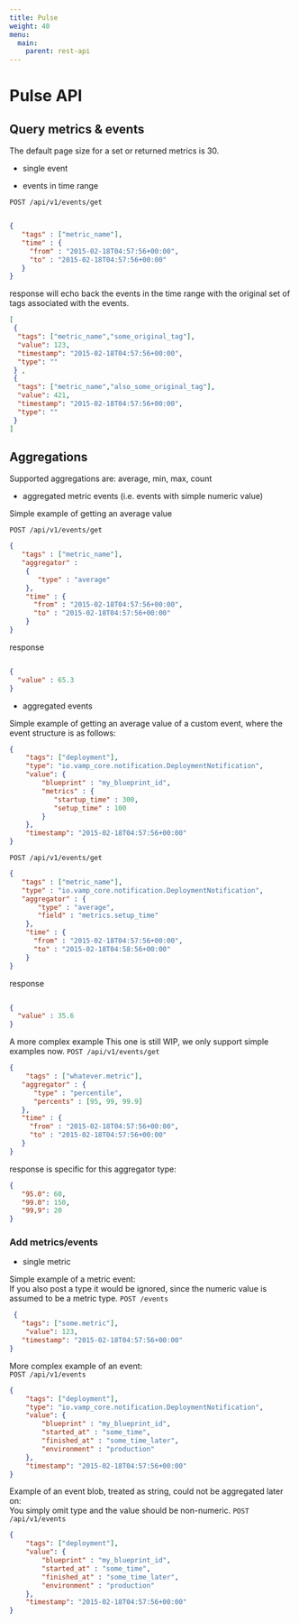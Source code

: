 ```yaml
---
title: Pulse
weight: 40
menu:
  main:
    parent: rest-api
---
```


# Pulse API

## Query metrics & events

The default page size for a set or returned metrics is 30.

- single event

- events in time range

`POST /api/v1/events/get`

```json

{
   "tags" : ["metric_name"],
   "time" : { 
     "from" : "2015-02-18T04:57:56+00:00",
     "to" : "2015-02-18T04:57:56+00:00"
   }
}
```

response will echo back the events in the time range with the original set of tags associated with the events. 

```json
[
 {
  "tags": ["metric_name","some_original_tag"],
  "value": 123,
  "timestamp": "2015-02-18T04:57:56+00:00",
  "type": ""
 } ,
 {
  "tags": ["metric_name","also_some_original_tag"],
  "value": 421,
  "timestamp": "2015-02-18T04:57:56+00:00",
  "type": ""
 } 
]
```

## Aggregations
Supported aggregations are:
average, min, max, count

- aggregated metric events (i.e. events with simple numeric value)

Simple example of getting an average value

`POST /api/v1/events/get`

```json
{
   "tags" : ["metric_name"],
   "aggregator" :  
    {
       "type" : "average"
    },
    "time" : {
      "from" : "2015-02-18T04:57:56+00:00",
      "to" : "2015-02-18T04:57:56+00:00"
    }
}
```

response

```json

{
  "value" : 65.3
}

```

- aggregated events

Simple example of getting an average value of a custom event, where the event structure is as follows:

```json
{
    "tags": ["deployment"],
    "type": "io.vamp_core.notification.DeploymentNotification",
    "value": { 
        "blueprint" : "my_blueprint_id",
        "metrics" : {
           "startup_time" : 300,
           "setup_time" : 100 
        }
    },
    "timestamp": "2015-02-18T04:57:56+00:00"
}

```


`POST /api/v1/events/get`

```json
{
   "tags" : ["metric_name"],
   "type" : "io.vamp_core.notification.DeploymentNotification",
   "aggregator" : {
       "type" : "average", 
       "field" : "metrics.setup_time"
    },
    "time" : {
      "from" : "2015-02-18T04:57:56+00:00",
      "to" : "2015-02-18T04:58:56+00:00"
    }
}
```

response

```json

{
  "value" : 35.6
}

```


A more complex example
This one is still WIP, we only support simple examples now.
`POST /api/v1/events/get`


```json
{
    "tags" : ["whatever.metric"],
   "aggregator" : {
      "type" : "percentile",
      "percents" : [95, 99, 99.9] 
   }, 
   "time" : { 
     "from" : "2015-02-18T04:57:56+00:00",
     "to" : "2015-02-18T04:57:56+00:00"
   }
}
```

response is specific for this aggregator type:

```json
{    
   "95.0": 60,
   "99.0": 150,
   "99,9": 20
}
```


### Add metrics/events

- single metric

Simple example of a metric event:   
If you also post a type it would be ignored, since the numeric value is assumed to be a metric type.
`POST /events`   
```json
 {
   "tags": ["some.metric"],
    "value": 123,
   "timestamp": "2015-02-18T04:57:56+00:00"
} 
```

More complex example of an event:   
`POST /api/v1/events`   
```json
{
    "tags": ["deployment"],
    "type": "io.vamp_core.notification.DeploymentNotification",
    "value": { 
        "blueprint" : "my_blueprint_id",
        "started_at" : "some_time",
        "finished_at" : "some_time_later",
        "environment" : "production" 
    },
    "timestamp": "2015-02-18T04:57:56+00:00"
}

```

Example of an event blob, treated as string, could not be aggregated later on:   
You simply omit type and the value should be non-numeric. 
`POST /api/v1/events`   
```json
{
    "tags": ["deployment"],
    "value": { 
        "blueprint" : "my_blueprint_id",
        "started_at" : "some_time",
        "finished_at" : "some_time_later",
        "environment" : "production" 
    },
    "timestamp": "2015-02-18T04:57:56+00:00"
}

```
